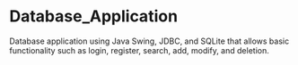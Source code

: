 # Database_Application
Database application using Java Swing, JDBC, and SQLite that allows basic functionality such as login, register, search, add, modify, and deletion.
